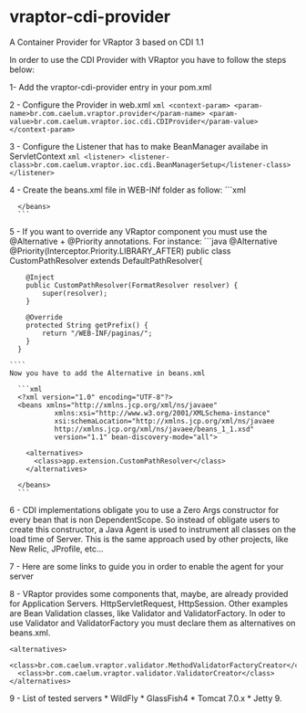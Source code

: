 vraptor-cdi-provider
====================

A Container Provider for VRaptor 3 based on CDI 1.1

In order to use the CDI Provider with VRaptor you have to follow the steps below:

1- Add the vraptor-cdi-provider entry in your pom.xml

2 - Configure the Provider in web.xml
    ```xml
    <context-param>
	    <param-name>br.com.caelum.vraptor.provider</param-name>
	    <param-value>br.com.caelum.vraptor.ioc.cdi.CDIProvider</param-value>
	  </context-param>
    ```

3 - Configure the Listener that has to make BeanManager availabe in ServletContext
    ```xml
    <listener>
	    <listener-class>br.com.caelum.vraptor.ioc.cdi.BeanManagerSetup</listener-class>
	  </listener>
    ```

4 - Create the beans.xml file in WEB-INf folder as follow:
      ```xml
      <?xml version="1.0" encoding="UTF-8"?>
      <beans xmlns="http://xmlns.jcp.org/xml/ns/javaee"
               xmlns:xsi="http://www.w3.org/2001/XMLSchema-instance"
               xsi:schemaLocation="http://xmlns.jcp.org/xml/ns/javaee
               http://xmlns.jcp.org/xml/ns/javaee/beans_1_1.xsd"
               version="1.1" bean-discovery-mode="all">
                    
      </beans>
      ```
5 - If you want to override any VRaptor component you must use the @Alternative + @Priority annotations. For instance:
    ```java
      @Alternative @Priority(Interceptor.Priority.LIBRARY_AFTER)
      public class CustomPathResolver extends DefaultPathResolver{
  
      	@Inject
      	public CustomPathResolver(FormatResolver resolver) {
      		super(resolver);
      	}
  
      	@Override
      	protected String getPrefix() {
      		return "/WEB-INF/paginas/";
      	}
      }

    ````
    Now you have to add the Alternative in beans.xml
    
      ```xml
      <?xml version="1.0" encoding="UTF-8"?>
      <beans xmlns="http://xmlns.jcp.org/xml/ns/javaee"
               xmlns:xsi="http://www.w3.org/2001/XMLSchema-instance"
               xsi:schemaLocation="http://xmlns.jcp.org/xml/ns/javaee
               http://xmlns.jcp.org/xml/ns/javaee/beans_1_1.xsd"
               version="1.1" bean-discovery-mode="all">

        <alternatives>
      	  <class>app.extension.CustomPathResolver</class>
        </alternatives>
                    
      </beans>
      ```    

6 - CDI implementations obligate you to use a Zero Args constructor for every bean that is non DependentScope. So instead
    of obligate users to create this constructor, a Java Agent is used to instrument all classes on the load time of 
    Server. This is the same approach used by other projects, like New Relic, JProfile, etc...
    
7 - Here are some links to guide you in order to enable the agent for your server    

8 - VRaptor provides some components that, maybe, are already provided for Application Servers. HttpServletRequest, 
    HttpSession. Other examples are Bean Validation classes, like Validator and ValidatorFactory. In oder to use Validator
    and ValidatorFactory you must declare them as alternatives on beans.xml.
    
    <alternatives>
      <class>br.com.caelum.vraptor.validator.MethodValidatorFactoryCreator</class>
      <class>br.com.caelum.vraptor.validator.ValidatorCreator</class>
    </alternatives>

9 - List of tested servers
    * WildFly
    * GlassFish4
    * Tomcat 7.0.x
    * Jetty 9.
   
   
